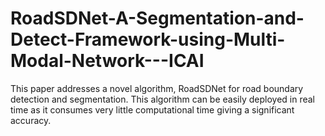 # RoadSDNet-A-Segmentation-and-Detect-Framework-using-Multi-Modal-Network---ICAI
This paper addresses a novel algorithm, RoadSDNet for road boundary detection and segmentation. This algorithm can be easily deployed in real time as it consumes very little computational time giving a significant accuracy.

